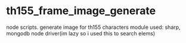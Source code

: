 # th155_frame_image_generate
node scripts. generate image for th155 characters
module used: sharp, mongodb node driver(im lazy so i used this to search elems)
